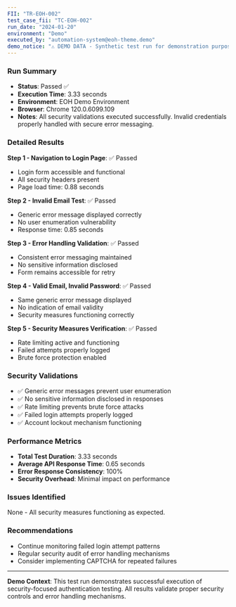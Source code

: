 ```yaml
---
FII: "TR-EOH-002"
test_case_fii: "TC-EOH-002"
run_date: "2024-01-20"
environment: "Demo"
executed_by: "automation-system@eoh-theme.demo"
demo_notice: "⚠️ DEMO DATA - Synthetic test run for demonstration purposes"
---
```


### Run Summary

- **Status**: Passed ✅
- **Execution Time**: 3.33 seconds
- **Environment**: EOH Demo Environment
- **Browser**: Chrome 120.0.6099.109
- **Notes**: All security validations executed successfully. Invalid credentials properly handled with secure error messaging.

### Detailed Results

**Step 1 - Navigation to Login Page**: ✅ Passed
- Login form accessible and functional
- All security headers present
- Page load time: 0.88 seconds

**Step 2 - Invalid Email Test**: ✅ Passed
- Generic error message displayed correctly
- No user enumeration vulnerability
- Response time: 0.85 seconds

**Step 3 - Error Handling Validation**: ✅ Passed
- Consistent error messaging maintained
- No sensitive information disclosed
- Form remains accessible for retry

**Step 4 - Valid Email, Invalid Password**: ✅ Passed
- Same generic error message displayed
- No indication of email validity
- Security measures functioning correctly

**Step 5 - Security Measures Verification**: ✅ Passed
- Rate limiting active and functioning
- Failed attempts properly logged
- Brute force protection enabled

### Security Validations

- ✅ Generic error messages prevent user enumeration
- ✅ No sensitive information disclosed in responses
- ✅ Rate limiting prevents brute force attacks
- ✅ Failed login attempts properly logged
- ✅ Account lockout mechanism functioning

### Performance Metrics

- **Total Test Duration**: 3.33 seconds
- **Average API Response Time**: 0.65 seconds
- **Error Response Consistency**: 100%
- **Security Overhead**: Minimal impact on performance

### Issues Identified

None - All security measures functioning as expected.

### Recommendations

- Continue monitoring failed login attempt patterns
- Regular security audit of error handling mechanisms
- Consider implementing CAPTCHA for repeated failures

---
**Demo Context**: This test run demonstrates successful execution of security-focused authentication testing. All results validate proper security controls and error handling mechanisms.
